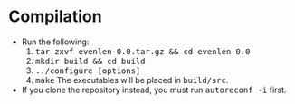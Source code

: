 # Compilation

- Run the following:
  1. <tt>tar zxvf evenlen-0.0.tar.gz && cd evenlen-0.0</tt>
  2. <tt>mkdir build && cd build</tt>
  3. <tt>../configure [options]</tt>
  4. <tt>make</tt>
  The executables will be placed in <tt>build/src</tt>.
- If you clone the repository instead, you must run <tt>autoreconf -i</tt> first.
